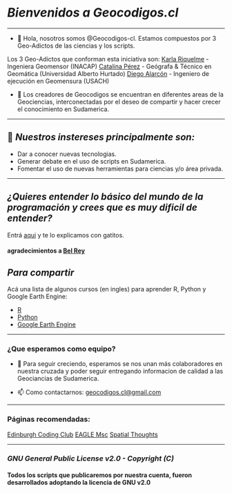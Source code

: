 # *Bienvenidos a Geocodigos.cl*
---
- 👋 Hola, nosotros somos @Geocodigos-cl. Estamos compuestos por 3 Geo-Adictos de las ciencias y los scripts.

Los 3 Geo-Adictos que conforman esta iniciativa son:
  [Karla Riquelme](https://www.linkedin.com/in/karlariquelmecarrillo/) - Ingeniera Geomensor (INACAP)
  [Catalina Pérez](https://www.linkedin.com/in/catalina-perez-n/) - Geógrafa & Técnico en Geomática (Universidad Alberto Hurtado)
  [Diego Alarcón](https://www.linkedin.com/in/diegoalarc%C3%B3nd%C3%ADaz/) - Ingeniero de ejecución en Geomensura (USACH)

- 🌱 Los creadores de Geocodigos se encuentran en diferentes areas de la Geociencias, interconectadas por el deseo de compartir y hacer crecer el conocimiento en Sudamerica.

---

## 👀 *Nuestros instereses principalmente son:*
  * Dar a conocer nuevas tecnologias.
  * Generar debate en el uso de scripts en Sudamerica.
  * Fomentar el uso de nuevas herramientas para ciencias y/o área privada.

---

## *¿Quieres entender lo básico del mundo de la programación y crees que es muy dificil de entender?*
Entrá [aqui](https://teloexplicocongatitos.com/) y te lo explicamos con gatitos.

#### agradecimientos a [Bel Rey](https://teloexplicocongatitos.com/about)

## *Para compartir*
Acá una lista de algunos cursos (en ingles) para aprender R, Python y Google Earth Engine:

- [R](https://ourcodingclub.github.io/tutorials/intro-to-r/)
- [Python](https://courses.spatialthoughts.com/python-foundation.html#what-next)
- [Google Earth Engine](https://courses.spatialthoughts.com/end-to-end-gee.html)

---
### ¿Que esperamos como equipo?
- 💞️ Para seguir creciendo, esperamos se nos unan más colaboradores en nuestra cruzada y poder seguir entregando informacion de calidad a las Geociancias de Sudamerica.

- 📫 Como contactarnos: geocodigos.cl@gmail.com

---

### Páginas recomendadas:

[Edinburgh Coding Club](https://ourcodingclub.github.io/)
[EAGLE Msc](http://eagle-science.org/)
[Spatial Thoughts](https://spatialthoughts.com/)


---

### *GNU General Public License v2.0 - Copyright (C)*

#### Todos los scripts que publicaremos por nuestra cuenta, fueron desarrollados adoptando la licencia de GNU v2.0

<!---
Geocodigos-cl/Geocodigos-cl is a ✨ special ✨ repository because its `README.md` (this file) appears on your GitHub profile.
You can click the Preview link to take a look at your changes.
--->
